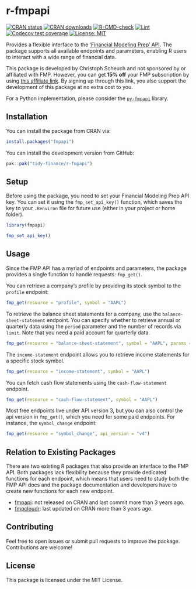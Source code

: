 
<!-- README.md is generated from README.Rmd. Please edit that file -->

# r-fmpapi

<!-- badges: start -->

[![CRAN
status](https://www.r-pkg.org/badges/version/fmpapi)](https://cran.r-project.org/package=fmpapi)
[![CRAN
downloads](https://cranlogs.r-pkg.org/badges/fmpapi)](https://cran.r-project.org/package=fmpapi)
[![R-CMD-check](https://github.com/tidy-finance/r-fmpapi/actions/workflows/R-CMD-check.yaml/badge.svg)](https://github.com/tidy-finance/r-fmpapi/actions/workflows/R-CMD-check.yaml)
[![Lint](https://github.com/tidy-finance/r-fmpapi/actions/workflows/lint.yaml/badge.svg)](https://github.com/tidy-finance/r-fmpapi/actions/workflows/lint.yaml)
[![Codecov test
coverage](https://codecov.io/gh/tidy-finance/r-fmpapi/graph/badge.svg)](https://app.codecov.io/gh/tidy-finance/r-fmpapi)
[![License:
MIT](https://img.shields.io/badge/License-MIT-yellow.svg)](https://opensource.org/licenses/MIT)

<!-- badges: end -->

Provides a flexible interface to the [‘Financial Modeling Prep’
API](https://site.financialmodelingprep.com/developer/docs). The package
supports all available endpoints and parameters, enabling R users to
interact with a wide range of financial data.

This package is developed by Christoph Scheuch and not sponsored by or
affiliated with FMP. However, you can get **15% off** your FMP
subscription by using [this affiliate
link](https://site.financialmodelingprep.com/pricing-plans?couponCode=tidyfinance).
By signing up through this link, you also support the development of
this package at no extra cost to you.

For a Python implementation, please consider the
[`py-fmpapi`](https://github.com/tidy-finance/py-fmpapi) library.

## Installation

You can install the package from CRAN via:

``` r
install.packages("fmpapi")
```

You can install the development version from GitHub:

``` r
pak::pak("tidy-finance/r-fmpapi")
```

## Setup

Before using the package, you need to set your Financial Modeling Prep
API key. You can set it using the `fmp_set_api_key()` function, which
saves the key to your `.Renviron` file for future use (either in your
project or home folder).

``` r
library(fmpapi)

fmp_set_api_key()
```

## Usage

Since the FMP API has a myriad of endpoints and parameters, the package
provides a single function to handle requests: `fmp_get()`.

You can retrieve a company’s profile by providing its stock symbol to
the `profile` endpoint:

``` r
fmp_get(resource = "profile", symbol = "AAPL")
```

To retrieve the balance sheet statements for a company, use the
`balance-sheet-statement` endpoint. You can specify whether to retrieve
annual or quarterly data using the `period` parameter and the number of
records via `limit`. Note that you need a paid account for quarterly
data.

``` r
fmp_get(resource = "balance-sheet-statement", symbol = "AAPL", params = list(period = "annual", limit = 5))
```

The `income-statement` endpoint allows you to retrieve income statements
for a specific stock symbol.

``` r
fmp_get(resource = "income-statement", symbol = "AAPL")
```

You can fetch cash flow statements using the `cash-flow-statement`
endpoint.

``` r
fmp_get(resource = "cash-flow-statement", symbol = "AAPL")
```

Most free endpoints live under API version 3, but you can also control
the api version in `fmp_get()`, which you need for some paid endpoints.
For instance, the `symbol_change` endpoint:

``` r
fmp_get(resource = "symbol_change", api_version = "v4")
```

## Relation to Existing Packages

There are two existing R packages that also provide an interface to the
FMP API. Both packages lack flexibility because they provide dedicated
functions for each endpoint, which means that users need to study both
the FMP API docs and the package documentation and developers have to
create new functions for each new endpoint.

- [fmpapi](https://github.com/jpiburn/fmpapi): not released on CRAN and
  last commit more than 3 years ago.
- [fmpcloudr](https://cran.r-project.org/package=fmpcloudr): last
  updated on CRAN more than 3 years ago.

## Contributing

Feel free to open issues or submit pull requests to improve the package.
Contributions are welcome!

## License

This package is licensed under the MIT License.
